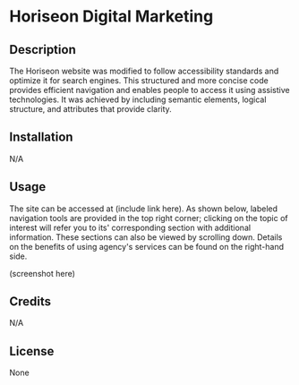 # Horiseon Digital Marketing

## Description
 
The Horiseon website was modified to follow accessibility standards and optimize it for search engines. This structured and more concise code provides efficient navigation and enables people to access it using assistive technologies. It was achieved by including semantic elements, logical structure, and attributes that provide clarity. 

## Installation

N/A

## Usage

The site can be accessed at (include link here). As shown below, labeled navigation tools are provided in the top right corner; clicking on the topic of interest will refer you to its' corresponding section with additional information. These sections can also be viewed by scrolling down. Details on the benefits of using agency's services can be found on the right-hand side.

(screenshot here)

## Credits

N/A

## License

None